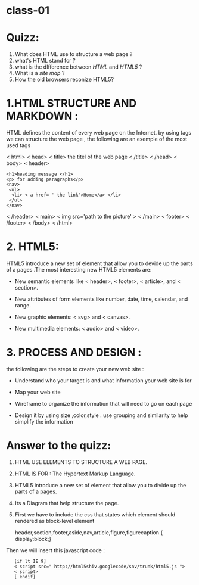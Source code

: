 # class-01

# Quizz:
1. What does HTML use to structure a web page ?
2. what's HTML stand for ?
3. what is the dIfference between *HTML* and *HTML5* ?
4. What is a *site map* ?
5. How the old browsers reconize HTML5?


# 1.HTML STRUCTURE AND MARKDOWN :
HTML defines the content of every web page on the Internet. by using tags we can structure the web page , the following are an exemple of the most used tags

< html>
  < head>
    < title> the titel of the web page < /title>
  < /head>
 < body>
 < header> 

    <h1>heading message </h1>
    <p> for adding paragraphs</p>
    <nav> 
     <ul>
      <li> < a href= ' the link'>Home</a> </li>
     </ul>    
    </nav>
 < /header>
 < main>
   < img src='path to the picture' >
 < /main>
 < footer> < /footer>
< /body>
< /html>

# 2. HTML5:
HTML5 introduce a new set of element that allow you to devide up the parts of a pages .The most interesting new HTML5 elements are: 

- New semantic elements like < header>, < footer>, < article>, and 
< section>.

- New attributes of form elements like number, date, time, calendar, and range.

- New graphic elements: < svg> and < canvas>.

- New multimedia elements: < audio> and < video>.


# 3. PROCESS AND DESIGN :
the following are the steps to create your new web site :

* Understand who your target is and what information your web site is for 

* Map your web site 

* Wireframe to organize the information that will need to go on each page 

* Design it by using size ,color,style . use grouping and similarity to help simplify the information 

# Answer to the quizz:

1. HTML USE ELEMENTS TO STRUCTURE A WEB PAGE.

2. HTML IS FOR : The Hypertext Markup Language.

3. HTML5 introduce a new set of element that allow you to divide up the parts of a pages.

4. Its a Diagram that help structure the page.

5. First we have to include the css that states which element should rendered as block-level element

      header,section,footer,aside,nav,article,figure,figurecaption {
     display:block;}
 

Then we will insert this javascript code :

       [if lt IE 9]
       < script src=" http://html5shiv.googlecode/snv/trunk/html5.js "> 
       < script>
       [ endif]

